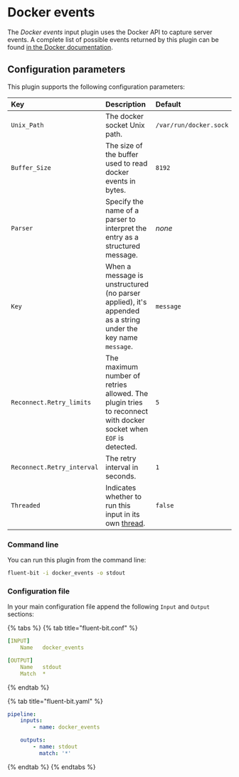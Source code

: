 # Docker events

The _Docker events_ input plugin uses the Docker API to capture server events. A complete list of possible events returned by this plugin can be found [in the Docker documentation](https://docs.docker.com/engine/reference/commandline/events/).

## Configuration parameters

This plugin supports the following configuration parameters:

| Key | Description | Default |
| :--- | :--- | :--- |
| `Unix_Path` | The docker socket Unix path. | `/var/run/docker.sock` |
| `Buffer_Size` | The size of the buffer used to read docker events in bytes. | `8192` |
| `Parser` | Specify the name of a parser to interpret the entry as a structured message. | _none_ |
| `Key` | When a message is unstructured (no parser applied), it's appended as a string under the key name `message`. | `message` |
| `Reconnect.Retry_limits`| The maximum number of retries allowed. The plugin tries to reconnect with docker socket when `EOF` is detected. | `5` |
| `Reconnect.Retry_interval`| The retry interval in seconds. | `1` |
| `Threaded` | Indicates whether to run this input in its own [thread](../../administration/multithreading.md#inputs). | `false` |

### Command line

You can run this plugin from the command line:

```bash
fluent-bit -i docker_events -o stdout
```

### Configuration file

In your main configuration file append the following `Input` and `Output` sections:

{% tabs %}
{% tab title="fluent-bit.conf" %}

```yaml
[INPUT]
    Name   docker_events

[OUTPUT]
    Name   stdout
    Match  *
```

{% endtab %}

{% tab title="fluent-bit.yaml" %}

```yaml
pipeline:
    inputs:
        - name: docker_events

    outputs:
        - name: stdout
          match: '*'
```

{% endtab %}
{% endtabs %}
